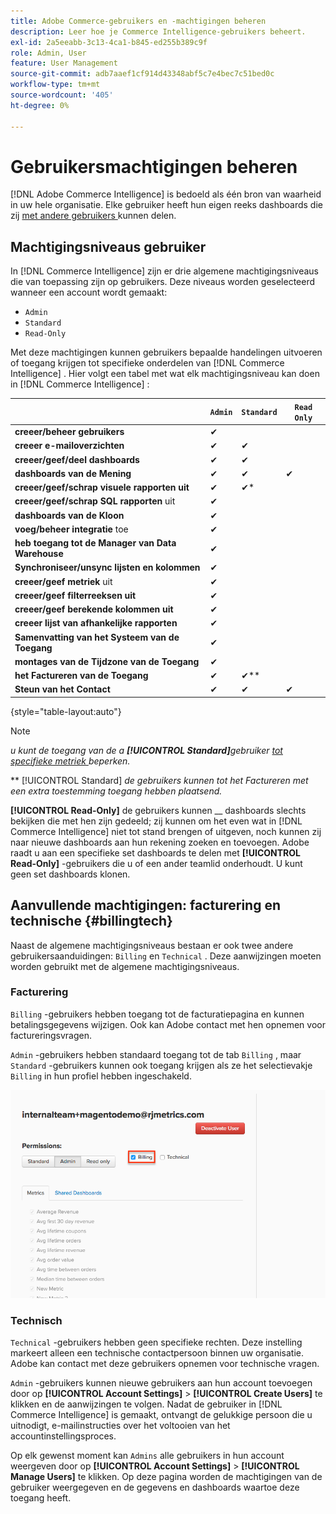 ```yaml
---
title: Adobe Commerce-gebruikers en -machtigingen beheren
description: Leer hoe je Commerce Intelligence-gebruikers beheert.
exl-id: 2a5eeabb-3c13-4ca1-b845-ed255b389c9f
role: Admin, User
feature: User Management
source-git-commit: adb7aaef1cf914d43348abf5c7e4bec7c51bed0c
workflow-type: tm+mt
source-wordcount: '405'
ht-degree: 0%

---
```


# Gebruikersmachtigingen beheren

[!DNL Adobe Commerce Intelligence] is bedoeld als één bron van waarheid in uw hele organisatie. Elke gebruiker heeft hun eigen reeks dashboards die zij [ met andere gebruikers ](../../data-user/dashboards/share-dashboard-with-users.md) kunnen delen.

## Machtigingsniveaus gebruiker

In [!DNL Commerce Intelligence] zijn er drie algemene machtigingsniveaus die van toepassing zijn op gebruikers. Deze niveaus worden geselecteerd wanneer een account wordt gemaakt:

* `Admin`
* `Standard`
* `Read-Only`

Met deze machtigingen kunnen gebruikers bepaalde handelingen uitvoeren of toegang krijgen tot specifieke onderdelen van [!DNL Commerce Intelligence] . Hier volgt een tabel met wat elk machtigingsniveau kan doen in [!DNL Commerce Intelligence] :

|   | `Admin` | `Standard` | `Read Only` |
| -----|-----|-----|----|
| **creeer/beheer gebruikers** | ✔ |   |   |
| **creeer e-mailoverzichten** | ✔ | ✔ |   |
| **creeer/geef/deel dashboards** | ✔ | ✔ |   |
| **dashboards van de Mening** | ✔ | ✔ | ✔ |
| **creeer/geef/schrap visuele rapporten uit** | ✔ | ✔* |   |
| **creeer/geef/schrap SQL rapporten** uit | ✔ |  |   |
| **dashboards van de Kloon** | ✔ |   |   |
| **voeg/beheer integratie** toe | ✔ |   |   |
| **heb toegang tot de Manager van Data Warehouse** | ✔ |   |   |
| **Synchroniseer/unsync lijsten en kolommen** | ✔ |   |   |
| **creeer/geef metriek** uit | ✔ |   |   |
| **creeer/geef filterreeksen uit** | ✔ |   |   |
| **creeer/geef berekende kolommen uit** | ✔ |   |   |
| **creeer lijst van afhankelijke rapporten** | ✔ |   |   |
| **Samenvatting van het Systeem van de Toegang** | ✔ |   |   |
| **montages van de Tijdzone van de Toegang** | ✔ |   |   |
| **het Factureren van de Toegang** | ✔ | ✔** |   |
| **Steun van het Contact** | ✔ | ✔ | ✔ |

{style="table-layout:auto"}

>[!NOTE]
>
>_u kunt de toegang van de a **[!UICONTROL Standard]**&#x200B;gebruiker [ tot specifieke metriek ](../../administrator/user-management/restrict-metric-access.md) beperken._
>
>** [!UICONTROL Standard] _de gebruikers kunnen tot het Factureren met een extra toestemming toegang hebben plaatsend._
>
>**[!UICONTROL Read-Only]** de gebruikers kunnen __ dashboards slechts bekijken die met hen zijn gedeeld; zij kunnen om het even wat in [!DNL Commerce Intelligence] niet tot stand brengen of uitgeven, noch kunnen zij naar nieuwe dashboards aan hun rekening zoeken en toevoegen. Adobe raadt u aan een specifieke set dashboards te delen met **[!UICONTROL Read-Only]** -gebruikers die u of een ander teamlid onderhoudt. U kunt geen set dashboards klonen.

## Aanvullende machtigingen: facturering en technische {#billingtech}

Naast de algemene machtigingsniveaus bestaan er ook twee andere gebruikersaanduidingen: `Billing` en `Technical` . Deze aanwijzingen moeten worden gebruikt met de algemene machtigingsniveaus.

### Facturering

`Billing` -gebruikers hebben toegang tot de facturatiepagina en kunnen betalingsgegevens wijzigen. Ook kan Adobe contact met hen opnemen voor factureringsvragen.

`Admin` -gebruikers hebben standaard toegang tot de tab `Billing` , maar `Standard` -gebruikers kunnen ook toegang krijgen als ze het selectievakje `Billing` in hun profiel hebben ingeschakeld.

![ het factureren ](../../assets/billing.png)<!--{: width="550" height="363"}-->

### Technisch

`Technical` -gebruikers hebben geen specifieke rechten. Deze instelling markeert alleen een technische contactpersoon binnen uw organisatie. Adobe kan contact met deze gebruikers opnemen voor technische vragen.

`Admin` -gebruikers kunnen nieuwe gebruikers aan hun account toevoegen door op **[!UICONTROL Account Settings]** > **[!UICONTROL Create Users]** te klikken en de aanwijzingen te volgen. Nadat de gebruiker in [!DNL Commerce Intelligence] is gemaakt, ontvangt de gelukkige persoon die u uitnodigt, e-mailinstructies over het voltooien van het accountinstellingsproces.

Op elk gewenst moment kan `Admins` alle gebruikers in hun account weergeven door op **[!UICONTROL Account Settings]** > **[!UICONTROL Manage Users]** te klikken. Op deze pagina worden de machtigingen van de gebruiker weergegeven en de gegevens en dashboards waartoe deze toegang heeft.

